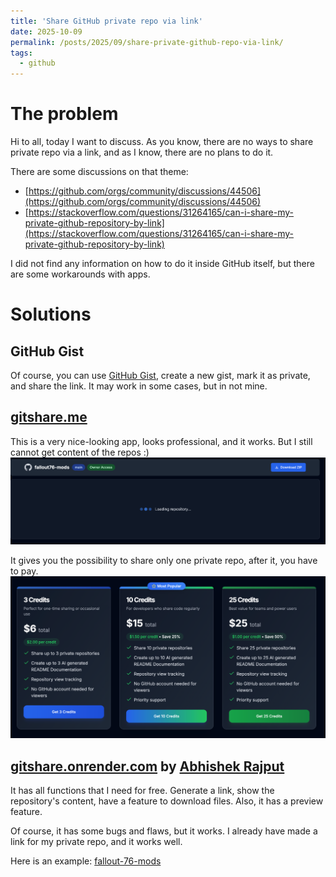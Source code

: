 ```yaml
---
title: 'Share GitHub private repo via link'
date: 2025-10-09
permalink: /posts/2025/09/share-private-github-repo-via-link/
tags:
  - github
---
```


# The problem

Hi to all, today I want to discuss. As you know, there are no ways to share private repo via a link, and as I know, there 
are no plans to do it.  

There are some discussions on that theme:
- [https://github.com/orgs/community/discussions/44506](https://github.com/orgs/community/discussions/44506)
- [https://stackoverflow.com/questions/31264165/can-i-share-my-private-github-repository-by-link](https://stackoverflow.com/questions/31264165/can-i-share-my-private-github-repository-by-link)

I did not find any information on how to do it inside GitHub itself, but there are some workarounds with apps. 

# Solutions

## GitHub Gist

Of course, you can use [GitHub Gist](https://gist.github.com/), create a new gist, mark it as private, and share the link. 
It may work in some cases, but in not mine.

## [gitshare.me](https://gitshare.me/)

This is a very nice-looking app, looks professional, and it works. But I still cannot get content of the repos :) 
![img.png](/images/2025-10-09-share-private-github-repo-via-link-img-1.png) 

It gives you the possibility to share only one private repo, after it, you have to pay. ![img_1.png](/images/2025-10-09-share-private-github-repo-via-link-img-2.png)

## [gitshare.onrender.com](https://gitshare.onrender.com/) by [Abhishek Rajput](https://github.com/Abhishek-2502)

It has all functions that I need for free. Generate a link, show the repository's content, have a feature to download 
files. Also, it has a preview feature.

Of course, it has some bugs and flaws, but it works. I already have made a link for my private repo, and it works well.

Here is an example: [fallout-76-mods](https://gitshare.onrender.com/share/e73fe32657707beba2635364b1c2f1c19382a6fee941ddea37f1a0b2695fc0ce)
